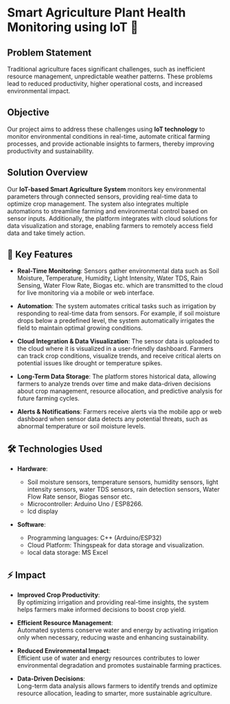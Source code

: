 # Smart Agriculture Plant Health Monitoring using IoT 🌱

## Problem Statement 
Traditional agriculture faces significant challenges, such as inefficient resource management, unpredictable weather patterns. These problems lead to reduced productivity, higher operational costs, and increased environmental impact.

## Objective 
Our project aims to address these challenges using **IoT technology** to monitor environmental conditions in real-time, automate critical farming processes, and provide actionable insights to farmers, thereby improving productivity and sustainability.

## Solution Overview 
Our **IoT-based Smart Agriculture System** monitors key environmental parameters through connected sensors, providing real-time data to optimize crop management. The system also integrates multiple automations to streamline farming and environmental control based on sensor inputs. Additionally, the platform integrates with cloud solutions for data visualization and storage, enabling farmers to remotely access field data and take timely action.

## 🌟 Key Features

- **Real-Time Monitoring**: 
  Sensors gather environmental data such as Soil Moisture, Temperature, Humidity, Light Intensity, Water TDS, Rain Sensing, Water Flow Rate, Biogas etc. which are transmitted to the cloud for live monitoring via a mobile or web interface.
  
- **Automation**: 
  The system automates critical tasks such as irrigation by responding to real-time data from sensors. For example, if soil moisture drops below a predefined level, the system automatically irrigates the field to maintain optimal growing conditions.
  
- **Cloud Integration & Data Visualization**: 
  The sensor data is uploaded to the cloud where it is visualized in a user-friendly dashboard. Farmers can track crop conditions, visualize trends, and receive critical alerts on potential issues like drought or temperature spikes.

- **Long-Term Data Storage**: 
  The platform stores historical data, allowing farmers to analyze trends over time and make data-driven decisions about crop management, resource allocation, and predictive analysis for future farming cycles.

- **Alerts & Notifications**: 
  Farmers receive alerts via the mobile app or web dashboard when sensor data detects any potential threats, such as abnormal temperature or soil moisture levels.

## 🛠️ Technologies Used

- **Hardware**:
   - Soil moisture sensors, temperature sensors, humidity sensors, light intensity sensors, water TDS sensors, rain detection sensors, Water Flow Rate sensor, Biogas sensor etc.
   - Microcontroller: Arduino Uno / ESP8266.
   - lcd display
    
- **Software**:
   - Programming languages: C++ (Arduino/ESP32)
   - Cloud Platform: Thingspeak for data storage and visualization.
   - local data storage: MS Excel
  

## ⚡ Impact

- **Improved Crop Productivity**:  
   By optimizing irrigation and providing real-time insights, the system helps farmers make informed decisions to boost crop yield.
   
- **Efficient Resource Management**:  
   Automated systems conserve water and energy by activating irrigation only when necessary, reducing waste and enhancing sustainability.

- **Reduced Environmental Impact**:  
   Efficient use of water and energy resources contributes to lower environmental degradation and promotes sustainable farming practices.

- **Data-Driven Decisions**:  
   Long-term data analysis allows farmers to identify trends and optimize resource allocation, leading to smarter, more sustainable agriculture.

 
